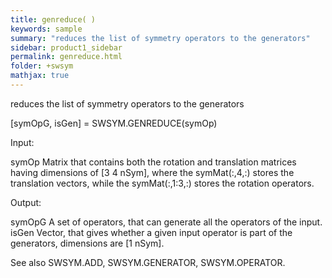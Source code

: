 ```yaml
---
title: genreduce( )
keywords: sample
summary: "reduces the list of symmetry operators to the generators"
sidebar: product1_sidebar
permalink: genreduce.html
folder: +swsym
mathjax: true
---
```

  reduces the list of symmetry operators to the generators
 
  [symOpG, isGen] = SWSYM.GENREDUCE(symOp)
 
  Input:
 
  symOp     Matrix that contains both the rotation and translation matrices
            having dimensions of [3 4 nSym], where the symMat(:,4,:) stores
            the translation vectors, while the symMat(:,1:3,:) stores the
            rotation operators.
 
  Output:
 
  symOpG    A set of operators, that can generate all the operators of the
            input.
  isGen     Vector, that gives whether a given input operator is part of
            the generators, dimensions are [1 nSym].
 
  See also SWSYM.ADD, SWSYM.GENERATOR, SWSYM.OPERATOR.
 
